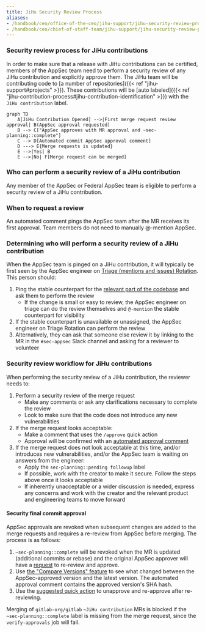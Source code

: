```yaml
---
title: JiHu Security Review Process
aliases:
- /handbook/ceo/office-of-the-ceo/jihu-support/jihu-security-review-process/
- /handbook/ceo/chief-of-staff-team/jihu-support/jihu-security-review-process/
---
```


### Security review process for JiHu contributions

In order to make sure that a release with JiHu contributions can be certified, members of the AppSec team
need to perform a security review of any JiHu contribution and explicitly approve them.  The JiHu team will be contributing code to
[a number of repositories]({{< ref "jihu-support#projects" >}}).
These contributions will be [auto labeled]({{< ref "jihu-contribution-process#jihu-contribution-identification" >}}) with the `JiHu contribution` label.


```mermaid
graph TD
    A[JiHu Contribution Opened] -->|First merge request review approval| B(AppSec approval requested)
    B --> C["AppSec approves with MR approval and ~sec-planning::complete"]
    C --> D[Automated commit AppSec approval comment]
    D ---> E{Merge requests is updated}
    E -->|Yes| B
    E -->|No| F[Merge request can be merged]
```

### Who can perform a security review of a JiHu contribution

Any member of the AppSec or Federal AppSec team is eligible to perform a security review of a JiHu contribution.

### When to request a review

An automated comment pings the AppSec team after the MR receives its first approval. Team members do not need to manually @-mention AppSec.

### Determining who will perform a security review of a JiHu contribution

When the AppSec team is pinged on a JiHu contribution, it will typically be first seen by
the AppSec engineer on [Triage (mentions and issues) Rotation](/handbook/security/product-security/application-security/runbooks/triage-rotation.html). This person should:

1. Ping the stable counterpart for the [relevant part of the codebase](/handbook/product/categories/#devops-stages) and ask them to perform the review
    - If the change is small or easy to review, the AppSec engineer on triage can do the review themselves and `@-mention` the stable counterpart for visibility
1. If the stable counterpart is unavailable or unassigned, the AppSec engineer on Triage Rotation can perform the review
1. Alternatively, they can ask that someone else review it by linking to the MR in the `#sec-appsec` Slack channel and asking for a reviewer to volunteer

### Security review workflow for JiHu contributions

When performing the security review of a JiHu contribution, the reviewer needs to:

1. Perform a security review of the merge request
    - Make any comments or ask any clarifications necessary to complete the review
    - Look to make sure that the code does not introduce any new vulnerabilities
1. If the merge request looks acceptable:
    - Make a comment that uses the `/approve` quick action
    - Approval will be confirmed with an [automated approval comment](https://gitlab.com/gitlab-org/gitlab/-/merge_requests/84626#note_906357637)
1. If the merge request does not look acceptable at this time, and/or introduces new vulnerabilities, and/or the AppSec team is waiting on answers from the engineer:
    - Apply the `sec-planning::pending followup` label
    - If possible, work with the creator to make it secure. Follow the steps above once it looks acceptable
    - If inherently unacceptable or a wider discussion is needed, express any concerns and work with the creator and the relevant product and engineering teams to move forward

#### Security final commit approval

AppSec approvals are revoked when subsequent changes are added to the merge requests and requires a re-review from AppSec before merging. The process is as follows:

1. `~sec-planning::complete` will be revoked when the MR is updated (additional commits or rebase) and the original AppSec approver will have a [request](https://gitlab.com/gitlab-org/gitlab/-/merge_requests/84626#note_906360435) to re-review and approve.
1. Use [the "Compare Versions" feature](https://docs.gitlab.com/ee/user/project/merge_requests/versions.html#selecting-a-version) to see what changed between the AppSec-approved version and the latest version. The automated approval comment contains the approved version's SHA hash.
1. Use the [suggested quick action](https://gitlab.com/gitlab-org/gitlab/-/merge_requests/84626#note_906360435) to unapprove and re-approve after re-reviewing.

Merging of `gitlab-org/gitlab` `~JiHu contribution` MRs is blocked if the `~sec-planning::complete` label is missing from the merge request, since the `verify-approvals` job will fail.
